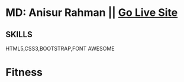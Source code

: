 
# MD: Anisur Rahman || [Go Live Site](https://fitness-website-design.netlify.app/)
## SKILLS
HTML5,CSS3,BOOTSTRAP,FONT AWESOME

# Fitness



